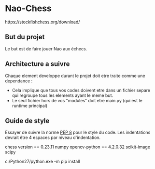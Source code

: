 # Nao-Chess
https://stockfishchess.org/download/
## But du projet
Le but est de faire jouer Nao aux échecs.

## Architecture a suivre
Chaque element developpe durant le projet doit etre traite comme une dependance :
- Cela implique que tous vos codes doivent etre dans un fichier separe qui regroupe tous les elements ayant le meme but.
- Le seul fichier hors de vos "modules" doit etre main.py (qui est le runtime principal)

## Guide de style
Essayer de suivre la norme [PEP 8](https://peps.python.org/pep-0008/) pour le style du code.
Les indentations devrait être 4 espaces par niveau d'indentation.


chess version == 0.23.11
numpy
opencv-python == 4.2.0.32
scikit-image
scipy

c:/Python27/python.exe -m pip install